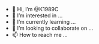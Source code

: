 - 👋 Hi, I’m @K1989C
- 👀 I’m interested in ...
- 🌱 I’m currently learning ...
- 💞️ I’m looking to collaborate on ...
- 📫 How to reach me ...

<!---
K1989C/K1989C is a ✨ special ✨ repository because its `README.md` (this file) appears on your GitHub profile.
You can click the Preview link to take a look at your changes.
--->
